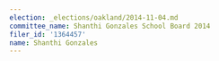 ```yaml
---
election: _elections/oakland/2014-11-04.md
committee_name: Shanthi Gonzales School Board 2014
filer_id: '1364457'
name: Shanthi Gonzales
---
```

